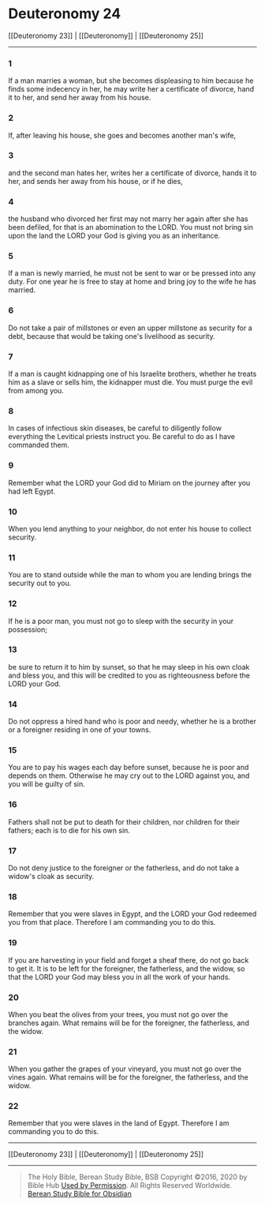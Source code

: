# Deuteronomy 24

[[Deuteronomy 23]] | [[Deuteronomy]] | [[Deuteronomy 25]]

---

### 1
If a man marries a woman, but she becomes displeasing to him because he finds some indecency in her, he may write her a certificate of divorce, hand it to her, and send her away from his house.

### 2
If, after leaving his house, she goes and becomes another man's wife,

### 3
and the second man hates her, writes her a certificate of divorce, hands it to her, and sends her away from his house, or if he dies,

### 4
the husband who divorced her first may not marry her again after she has been defiled, for that is an abomination to the LORD. You must not bring sin upon the land the LORD your God is giving you as an inheritance.

### 5
If a man is newly married, he must not be sent to war or be pressed into any duty. For one year he is free to stay at home and bring joy to the wife he has married.

### 6
Do not take a pair of millstones or even an upper millstone as security for a debt, because that would be taking one's livelihood as security.

### 7
If a man is caught kidnapping one of his Israelite brothers, whether he treats him as a slave or sells him, the kidnapper must die. You must purge the evil from among you.

### 8
In cases of infectious skin diseases, be careful to diligently follow everything the Levitical priests instruct you. Be careful to do as I have commanded them.

### 9
Remember what the LORD your God did to Miriam on the journey after you had left Egypt.

### 10
When you lend anything to your neighbor, do not enter his house to collect security.

### 11
You are to stand outside while the man to whom you are lending brings the security out to you.

### 12
If he is a poor man, you must not go to sleep with the security in your possession;

### 13
be sure to return it to him by sunset, so that he may sleep in his own cloak and bless you, and this will be credited to you as righteousness before the LORD your God.

### 14
Do not oppress a hired hand who is poor and needy, whether he is a brother or a foreigner residing in one of your towns.

### 15
You are to pay his wages each day before sunset, because he is poor and depends on them. Otherwise he may cry out to the LORD against you, and you will be guilty of sin.

### 16
Fathers shall not be put to death for their children, nor children for their fathers; each is to die for his own sin.

### 17
Do not deny justice to the foreigner or the fatherless, and do not take a widow's cloak as security.

### 18
Remember that you were slaves in Egypt, and the LORD your God redeemed you from that place. Therefore I am commanding you to do this.

### 19
If you are harvesting in your field and forget a sheaf there, do not go back to get it. It is to be left for the foreigner, the fatherless, and the widow, so that the LORD your God may bless you in all the work of your hands.

### 20
When you beat the olives from your trees, you must not go over the branches again. What remains will be for the foreigner, the fatherless, and the widow.

### 21
When you gather the grapes of your vineyard, you must not go over the vines again. What remains will be for the foreigner, the fatherless, and the widow.

### 22
Remember that you were slaves in the land of Egypt. Therefore I am commanding you to do this.

---

[[Deuteronomy 23]] | [[Deuteronomy]] | [[Deuteronomy 25]]

---

> The Holy Bible, Berean Study Bible, BSB
> Copyright &copy;2016, 2020 by Bible Hub
> [Used by Permission](https://berean.bible/terms.htm). All Rights Reserved Worldwide.
> [Berean Study Bible for Obsidian](https://github.com/gapmiss/berean-study-bible-for-obsidian)</small>

